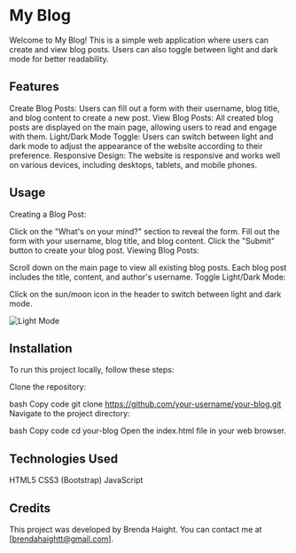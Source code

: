 # My Blog

Welcome to My Blog! This is a simple web application where users can create and view blog posts. Users can also toggle between light and dark mode for better readability.

## Features

Create Blog Posts: Users can fill out a form with their username, blog title, and blog content to create a new post.
View Blog Posts: All created blog posts are displayed on the main page, allowing users to read and engage with them.
Light/Dark Mode Toggle: Users can switch between light and dark mode to adjust the appearance of the website according to their preference.
Responsive Design: The website is responsive and works well on various devices, including desktops, tablets, and mobile phones.

## Usage

Creating a Blog Post:

Click on the "What's on your mind?" section to reveal the form.
Fill out the form with your username, blog title, and blog content.
Click the "Submit" button to create your blog post.
Viewing Blog Posts:

Scroll down on the main page to view all existing blog posts.
Each blog post includes the title, content, and author's username.
Toggle Light/Dark Mode:

Click on the sun/moon icon in the header to switch between light and dark mode.

![Light Mode](Light-mode.png)

## Installation

To run this project locally, follow these steps:

Clone the repository:

bash
Copy code
git clone https://github.com/your-username/your-blog.git
Navigate to the project directory:

bash
Copy code
cd your-blog
Open the index.html file in your web browser.

## Technologies Used

HTML5
CSS3 (Bootstrap)
JavaScript

## Credits

This project was developed by Brenda Haight. You can contact me at [brendahaightt@gmail.com].
